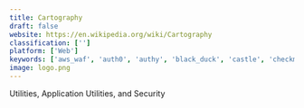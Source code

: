 ```yaml
---
title: Cartography
draft: false 
website: https://en.wikipedia.org/wiki/Cartography
classification: ['']
platform: ['Web']
keywords: ['aws_waf', 'auth0', 'authy', 'black_duck', 'castle', 'checkmarx', 'cilium', 'duo_security', 'ensighten', 'guardrails', 'jaeger', "let's_encrypt", 'openssh', 'sonarqube', 'timber.io', 'osquery', 'pfsense']
image: logo.png
---
```

Utilities, Application Utilities, and Security